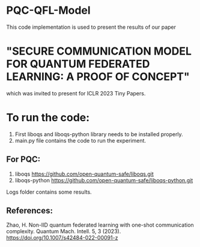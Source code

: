 # PQC-QFL-Model
This code implementation is used to present the results of our paper 
# "SECURE COMMUNICATION MODEL FOR QUANTUM FEDERATED LEARNING: A PROOF OF CONCEPT" 
which was invited to present for ICLR 2023 Tiny Papers.

# To run the code:
1. First liboqs and liboqs-python library needs to be installed properly.
2. main.py file contains the code to run the experiment.

## For PQC:
1. liboqs https://github.com/open-quantum-safe/liboqs.git
2. liboqs-python https://github.com/open-quantum-safe/liboqs-python.git 

Logs folder contains some results. 

## References:
Zhao, H. Non-IID quantum federated learning with one-shot communication complexity. Quantum Mach. Intell. 5, 3 (2023). https://doi.org/10.1007/s42484-022-00091-z
